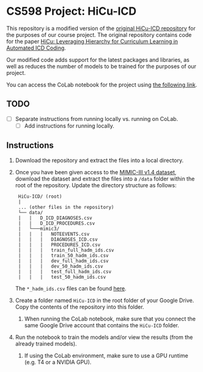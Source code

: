 # CS598 Project: HiCu-ICD

This repository is a modified version of the [original HiCu-ICD repository](https://github.com/wren93/HiCu-ICD) for the
purposes of our course project. The original repository contains code for the
paper [HiCu: Leveraging Hierarchy for Curriculum Learning in Automated ICD Coding](https://arxiv.org/abs/2208.02301).

Our modified code adds support for the latest packages and libraries, as well as reduces
the number of models to be trained for the purposes of our project.

You can access the CoLab notebook for the project
using [the following link](https://colab.research.google.com/drive/1Qvs9qVqJqd3foCv2zEM-S8XpE1oOX01b?usp=sharing).

TODO
-----

- [ ] Separate instructions from running locally vs. running on CoLab.
  - [ ] Add instructions for running locally.

Instructions
-----

1. Download the repository and extract the files into a local directory.

2. Once you have been given access to the [MIMIC-III v1.4 dataset](https://physionet.org/content/mimiciii/1.4/),
   download the dataset and extract the files into a `/data` folder within the root of the repository. Update the
   directory structure as follows:

   ```
    HiCu-ICD/ (root)
    |
    ... (other files in the repository)
    └── data/
    |   |   D_ICD_DIAGNOSES.csv
    |   |   D_ICD_PROCEDURES.csv
    |   └───mimic3/
    |   |   |   NOTEEVENTS.csv
    |   |   |   DIAGNOSES_ICD.csv
    |   |   |   PROCEDURES_ICD.csv
    |   |   |   train_full_hadm_ids.csv
    |   |   |   train_50_hadm_ids.csv
    |   |   |   dev_full_hadm_ids.csv
    |   |   |   dev_50_hadm_ids.csv
    |   |   |   test_full_hadm_ids.csv
    |   |   |   test_50_hadm_ids.csv
    ```

   The `*_hadm_ids.csv` files can be
   found [here](https://github.com/jamesmullenbach/caml-mimic/tree/master/mimicdata/mimic3).

3. Create a folder named `HiCu-ICD` in the root folder of your Google Drive. Copy the contents of the repository into
   this folder.

    1. When running the CoLab notebook, make sure that you connect the same Google Drive account that contains
       the `HiCu-ICD` folder.

4. Run the notebook to train the models and/or view the results (from the already trained models).

    1. If using the CoLab environment, make sure to use a GPU runtime (e.g. T4 or a NVIDIA GPU).
